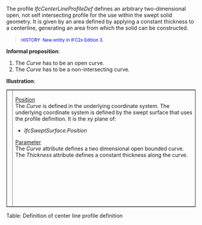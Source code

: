 ﻿The profile _IfcCenterLineProfileDef_ defines an arbitrary two-dimensional open, not self intersecting profile for the use within the swept solid geometry. It is given by an area defined by applying a constant thickness to a centerline, generating an area from which the solid can be constructed.

> <small><font color="#0000ff">HISTORY&nbsp;
New entity
in IFC2x Edition 3.</font></small>

**Informal proposition**:

1. The _Curve_ has to be an open curve.
2. The _Curve_ has to be a non-intersecting curve.

**Illustration**:

<table style="width: 100%;" border="1" cellpadding="2" cellspacing="2" frame="border">
  <tbody>
    <tr>
      <td align="left" valign="top" width="420"><a href="drawings/IfcArbitraryProfileDef-Layout4.dwf"><img alt="center line" src="figures/ifcarbitraryprofiledef-layout4.gif" border="0" height="300" width="400"></a><a href="drawings/IfcArbitraryProfileDef-Layout3.dwf"><br>
      </a></td>
      <td style="width: 100%; vertical-align: top; text-align: left;">
      <p><u>Position</u> <br>
The <i>Curve</i> is defined in the underlying coordinate
system. The
underlying
coordinate system is defined by the swept surface that uses the profile
definition. It is the xy plane of: </p>
      <ul>
        <li style="font-style: italic;">IfcSweptSurface.Position</li>
      </ul>
      <p><u>Parameter</u> <br>
The <span style="font-style: italic;">Curve </span>attribute
defines
a two dimensional open bounded curve. The <i>Thickness</i>
attribute
defines a constant thickness along the curve.</p>
      </td>
    </tr>
  </tbody>
</table>

Table: Definition of center line profile definition